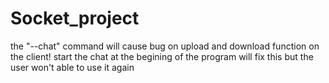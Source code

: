 # Socket_project
the "--chat" command will cause bug on upload and download function on the client!
start the chat at the begining of the program will fix this but the user won't able to use it again

